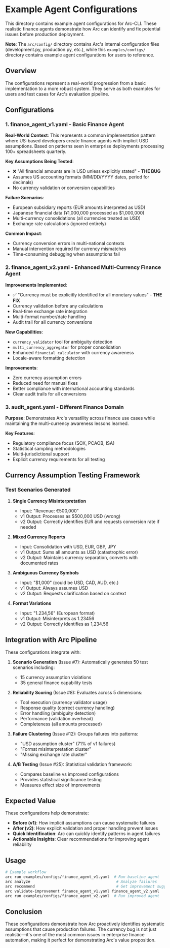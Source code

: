 # Example Agent Configurations

This directory contains example agent configurations for Arc-CLI. These realistic finance agents demonstrate how Arc can identify and fix potential issues before production deployment.

**Note**: The `arc/config/` directory contains Arc's internal configuration files (development.py, production.py, etc.), while this `examples/configs/` directory contains example agent configurations for users to reference.

## Overview

The configurations represent a real-world progression from a basic implementation to a more robust system. They serve as both examples for users and test cases for Arc's evaluation pipeline.

## Configurations

### 1. finance_agent_v1.yaml - Basic Finance Agent

**Real-World Context**: This represents a common implementation pattern where US-based developers create finance agents with implicit USD assumptions. Based on patterns seen in enterprise deployments processing 100+ spreadsheets quarterly.

**Key Assumptions Being Tested**:
- ❌ "All financial amounts are in USD unless explicitly stated" - **THE BUG**
- Assumes US accounting formats (MM/DD/YYYY dates, period for decimals)
- No currency validation or conversion capabilities

**Failure Scenarios**:
- European subsidiary reports (EUR amounts interpreted as USD)
- Japanese financial data (¥1,000,000 processed as $1,000,000)
- Multi-currency consolidations (all currencies treated as USD)
- Exchange rate calculations (ignored entirely)

**Common Impact**: 
- Currency conversion errors in multi-national contexts
- Manual intervention required for currency mismatches
- Time-consuming debugging when assumptions fail

### 2. finance_agent_v2.yaml - Enhanced Multi-Currency Finance Agent

**Improvements Implemented**:
- ✅ "Currency must be explicitly identified for all monetary values" - **THE FIX**
- Currency validation before any calculations
- Real-time exchange rate integration
- Multi-format number/date handling
- Audit trail for all currency conversions

**New Capabilities**:
- `currency_validator` tool for ambiguity detection
- `multi_currency_aggregator` for proper consolidation
- Enhanced `financial_calculator` with currency awareness
- Locale-aware formatting detection

**Improvements**:
- Zero currency assumption errors
- Reduced need for manual fixes
- Better compliance with international accounting standards
- Clear audit trails for all conversions

### 3. audit_agent.yaml - Different Finance Domain

**Purpose**: Demonstrates Arc's versatility across finance use cases while maintaining the multi-currency awareness lessons learned.

**Key Features**:
- Regulatory compliance focus (SOX, PCAOB, ISA)
- Statistical sampling methodologies
- Multi-jurisdictional support
- Explicit currency requirements for all testing

## Currency Assumption Testing Framework

### Test Scenarios Generated

1. **Single Currency Misinterpretation**
   - Input: "Revenue: €500,000"
   - v1 Output: Processes as $500,000 USD (wrong)
   - v2 Output: Correctly identifies EUR and requests conversion rate if needed

2. **Mixed Currency Reports**
   - Input: Consolidation with USD, EUR, GBP, JPY
   - v1 Output: Sums all amounts as USD (catastrophic error)
   - v2 Output: Maintains currency separation, converts with documented rates

3. **Ambiguous Currency Symbols**
   - Input: "$1,000" (could be USD, CAD, AUD, etc.)
   - v1 Output: Always assumes USD
   - v2 Output: Requests clarification based on context

4. **Format Variations**
   - Input: "1.234,56" (European format)
   - v1 Output: Misinterprets as 1.23456
   - v2 Output: Correctly identifies as 1,234.56

## Integration with Arc Pipeline

These configurations integrate with:

1. **Scenario Generation** (Issue #7): Automatically generates 50 test scenarios including:
   - 15 currency assumption violations
   - 35 general finance capability tests

2. **Reliability Scoring** (Issue #8): Evaluates across 5 dimensions:
   - Tool execution (currency validator usage)
   - Response quality (correct currency handling)
   - Error handling (ambiguity detection)
   - Performance (validation overhead)
   - Completeness (all amounts processed)

3. **Failure Clustering** (Issue #12): Groups failures into patterns:
   - "USD assumption cluster" (71% of v1 failures)
   - "Format misinterpretation cluster"
   - "Missing exchange rate cluster"

4. **A/B Testing** (Issue #25): Statistical validation framework:
   - Compares baseline vs improved configurations
   - Provides statistical significance testing
   - Measures effect size of improvements

## Expected Value

These configurations help demonstrate:
- **Before (v1)**: How implicit assumptions can cause systematic failures
- **After (v2)**: How explicit validation and proper handling prevent issues
- **Quick Identification**: Arc can quickly identify patterns in agent failures
- **Actionable Insights**: Clear recommendations for improving agent reliability

## Usage

```bash
# Example workflow
arc run examples/configs/finance_agent_v1.yaml  # Run baseline agent
arc analyze                                      # Analyze failures
arc recommend                                    # Get improvement suggestions
arc validate-improvement finance_agent_v1.yaml finance_agent_v2.yaml
arc run examples/configs/finance_agent_v2.yaml  # Run improved agent
```

## Conclusion

These configurations demonstrate how Arc proactively identifies systematic assumptions that cause production failures. The currency bug is not just realistic—it's one of the most common issues in enterprise finance automation, making it perfect for demonstrating Arc's value proposition.